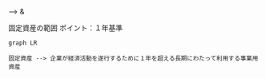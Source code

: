  --> 
 & 


固定資産の範囲
ポイント：１年基準
```mermaid
graph LR

固定資産 --> 企業が経済活動を遂行するために１年を超える長期にわたって利用する事業用資産

```